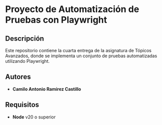 # Proyecto de Automatización de Pruebas con Playwright

## Descripción

Este repositorio contiene la cuarta entrega de la asignatura de Tópicos Avanzados, donde se implementa un conjunto de pruebas automatizadas utilizando Playwright.

## Autores

- **Camilo Antonio Ramirez Castillo**

## Requisitos

- **Node** v20 o superior
